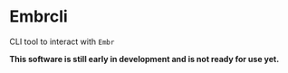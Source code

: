 # Embrcli

CLI tool to interact with `Embr`

**This software is still early in development and is not ready for use yet.**
